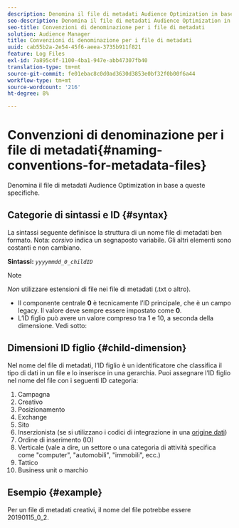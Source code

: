 ```yaml
---
description: Denomina il file di metadati Audience Optimization in base a queste specifiche.
seo-description: Denomina il file di metadati Audience Optimization in base a queste specifiche.
seo-title: Convenzioni di denominazione per i file di metadati
solution: Audience Manager
title: Convenzioni di denominazione per i file di metadati
uuid: cab55b2a-2e54-45f6-aeea-3735b911f821
feature: Log Files
exl-id: 7a895c4f-1100-4ba1-947e-abb47307fb40
translation-type: tm+mt
source-git-commit: fe01ebac8c0d0ad3630d3853e0bf32f0b00f6a44
workflow-type: tm+mt
source-wordcount: '216'
ht-degree: 8%

---
```


# Convenzioni di denominazione per i file di metadati{#naming-conventions-for-metadata-files}

Denomina il file di metadati Audience Optimization in base a queste specifiche.

## Categorie di sintassi e ID {#syntax}

La sintassi seguente definisce la struttura di un nome file di metadati ben formato. Nota: *corsivo* indica un segnaposto variabile. Gli altri elementi sono costanti e non cambiano.

**Sintassi:** *`yyyymmdd_0_childID`*

>[!NOTE]
>
>*Non* utilizzare estensioni di file nei file di metadati (.txt o altro).

<!--In the name syntax, you'll notice a parent ID variable. Don't confuse it with the parent ID used in the [metadata file contents](../../../reporting/audience-optimization-reports/metadata-files-intro/metadata-file-contents.md). These 2 variables seem similar, but they represent different things:-->

* Il componente centrale **0** è tecnicamente l’ID principale, che è un campo legacy. Il valore deve sempre essere impostato come **0**.
* L’ID figlio può avere un valore compreso tra 1 e 10, a seconda della dimensione. Vedi sotto:

## Dimensioni ID figlio {#child-dimension}

Nel nome del file di metadati, l’ID figlio è un identificatore che classifica il tipo di dati in un file e lo inserisce in una gerarchia. Puoi assegnare l’ID figlio nel nome del file con i seguenti ID categoria:

1. Campagna
1. Creativo
1. Posizionamento
1. Exchange
1. Sito
1. Inserzionista (se si utilizzano i codici di integrazione in una [origine dati](../../../features/manage-datasources.md#details))
1. Ordine di inserimento (IO)
1. Verticale (vale a dire, un settore o una categoria di attività specifica come &quot;computer&quot;, &quot;automobili&quot;, &quot;immobili&quot;, ecc.)
1. Tattico
1. Business unit o marchio

## Esempio {#example}

Per un file di metadati creativi, il nome del file potrebbe essere 20190115_0_2.

<!--Let's take a look at how you would use these IDs in a metadata file name. As an example, say your data file consists of campaign creatives. In this case, the campaign is a parent object and the creatives are child objects because they belong to, or are contained by, the campaign. As a result, you'd choose the following IDs for the metadata file name:

* Parent ID: `1` 
* Child ID: `2`

Your metadata file name would look like this: `20150827_1_2`

Sometimes, you might have data that does not belong to a parent object. Whenever this is the case, select ID 0 for the parent ID. In this case, your file title would look like this: `20150827_0_2`. -->
